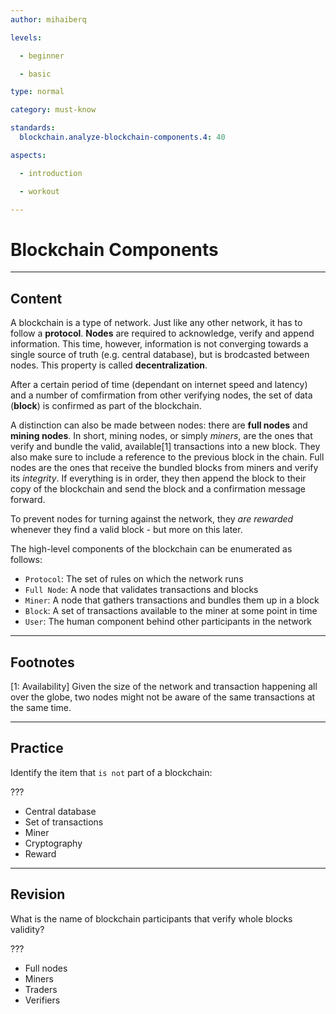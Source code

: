 ```yaml
---
author: mihaiberq

levels:

  - beginner

  - basic

type: normal

category: must-know

standards:
  blockchain.analyze-blockchain-components.4: 40

aspects:

  - introduction

  - workout

---
```

# Blockchain Components

---
## Content

A blockchain is a type of network. Just like any other network, it has to follow a  **protocol**. **Nodes** are required to acknowledge, verify and append information. This time, however, information is not converging towards a single source of truth (e.g. central database), but is brodcasted between nodes. This property is called **decentralization**. 

After a certain period of time (dependant on internet speed and latency) and a number of comfirmation from other verifying nodes, the set of data (**block**) is confirmed as part of the blockchain.

A distinction can also be made between nodes: there are **full nodes** and **mining nodes**. In short, mining nodes, or simply *miners*, are the ones that verify and bundle the valid, available[1] transactions into a new block. They also make sure to include a reference to the previous block in the chain. Full nodes are the ones that receive the bundled blocks from miners and verify its *integrity*. If everything is in order, they then append the block to their copy of the blockchain and send the block and a confirmation message forward.

To prevent nodes for turning against the network, they *are rewarded* whenever they find a valid block - but more on this later. 

The high-level components of the blockchain can be enumerated as follows:
- `Protocol`: The set of rules on which the network runs
- `Full Node`: A node that validates transactions and blocks
- `Miner`: A node that gathers transactions and bundles them up in a block
- `Block`: A set of transactions available to the miner at some point in time
- `User`: The human component behind other participants in the network

---
## Footnotes

[1: Availability]
Given the size of the network and transaction happening all over the globe, two nodes might not be aware of the same transactions at the same time.

---
## Practice


Identify the item that `is not` part of a blockchain: 

???

* Central database
* Set of transactions
* Miner
* Cryptography
* Reward


---
## Revision


What is the name of blockchain participants that verify whole blocks validity?

???

* Full nodes
* Miners
* Traders
* Verifiers

